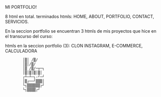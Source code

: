 MI PORTFOLIO!

8 html en total. terminados
htmls: HOME, ABOUT, PORTFOLIO, CONTACT, SERVICIOS.

En la seccion portfolio se encuentran 3 htmls de mis proyectos que hice en el transcurso del curso:

htmls en la seccion portfolio (3): CLON INSTAGRAM, E-COMMERCE, CALCULADORA



            │▒│ /▒/
            │▒│/▒/
            │▒ /▒/─┬─┐
            │▒│▒|▒│▒│
            ┌┴─┴─┐-┘─┘
            │▒┌──┘▒▒▒│
            └┐▒▒▒▒▒▒┌┘
            └┐▒▒▒▒┌┘